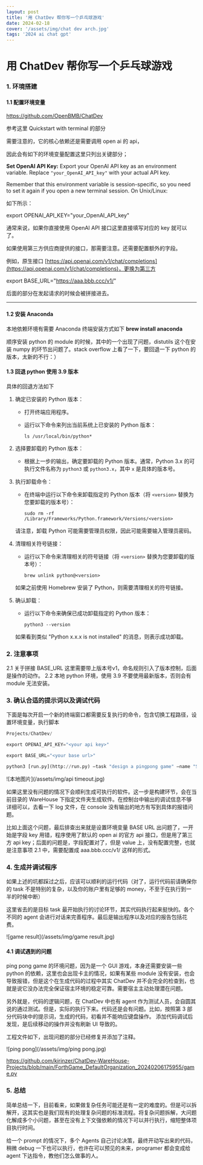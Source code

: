 ```yaml
---
layout: post
title: '用 ChatDev 帮你写一个乒乓球游戏'
date: 2024-02-18
cover: '/assets/img/chat dev arch.jpg'
tags: '2024 ai chat gpt'
---
```


# 用 ChatDev 帮你写一个乒乓球游戏

### 1. 环境搭建

#### 1.1 配置环境变量
https://github.com/OpenBMB/ChatDev

参考这里  Quickstart with terminal 的部分

需要注意的，它的核心依赖还是需要调用 open ai 的 api，

因此会有如下的环境变量配置这里只列出关键部分；

**Set OpenAI API Key:** Export your OpenAI API key as an environment variable. Replace `"your_OpenAI_API_key"` with your actual API key.

Remember that this environment variable is session-specific, so you need to set it again if you open a new terminal session. On Unix/Linux:

如下所示：

export OPENAI_API_KEY="your_OpenAI_API_key"

通常来说，如果你直接使用 OpenAI API 接口这里直接填写对应的 key 就可以了。

如果使用第三方供应商提供的接口，那需要注意。还需要配置额外的字段。

例如，原生接口 [https://api.openai.com/v1/chat/completions](https://api.openai.com/v1/chat/completions)，更换为第三方

export BASE_URL="https://aaa.bbb.ccc/v1/"

后面的部分在发起请求的时候会被拼接进去。

---
#### 1.2 安装 Anaconda
本地依赖环境有需要 Anaconda 终端安装方式如下  **brew install anaconda**

顺序安装 python 的 module 的时候，其中的一个出现了问题，distutils 这个在安装 numpy 的环节出问题了。stack overflow 上看了一下，要回退一下 python 的版本，太新的不行：）

#### 1.3 回退 python 使用 3.9 版本
具体的回退方法如下
1. 确定已安装的 Python 版本：
    - 打开终端应用程序。
    - 运行以下命令来列出当前系统上已安装的 Python 版本：
      
        ```
        ls /usr/local/bin/python*
        
        ```
    
2. 选择要卸载的 Python 版本：
    - 根据上一步的输出，确定要卸载的 Python 版本。通常，Python 3.x 的可执行文件名称为 `python3` 或 `python3.x`，其中 `x` 是具体的版本号。
3. 执行卸载命令：
    - 在终端中运行以下命令来卸载指定的 Python 版本（将 `<version>` 替换为您要卸载的版本号）：
      
        ```
        sudo rm -rf /Library/Frameworks/Python.framework/Versions/<version>
        
        ```
        
    
    请注意，卸载 Python 可能需要管理员权限，因此可能需要输入管理员密码。
    
4. 清理相关符号链接：
    - 运行以下命令来清理相关的符号链接（将 `<version>` 替换为您要卸载的版本号）：
      
        ```
        brew unlink python@<version>
        
        ```
        
    
    如果之前使用 Homebrew 安装了 Python，则需要清理相关的符号链接。
    
5. 确认卸载：
    - 运行以下命令来确保已成功卸载指定的 Python 版本：
      
        ```
        python3 --version
        
        ```
        
    
    如果看到类似 "Python x.x.x is not installed" 的消息，则表示成功卸载。


### 2. 注意事项
2.1 关于拼接 BASE_URL 这里需要带上版本号v1，命名规则引入了版本控制，后面是操作的动作。
2.2 本地 python 环境，使用 3.9 不要使用最新版本，否则会有 module 无法安装。

### 3. 确认合适的提示词以及调试代码
下面是每次开启一个新的终端窗口都需要反复执行的命令，包含切换工程路径，设置环境变量，执行脚本

```python
Projects/ChatDev/

export OPENAI_API_KEY="<your api key>"

export BASE_URL="<your base url>"

python3 [run.py](http://run.py) —task "design a pingpong game" —name "SecondGame"
```
![本地图片](/assets/img/api timeout.jpg)

如果这里没有问题的情况下会顺利生成可执行的软件。这一步是构建环节，会在当前目录的 WareHouse 下指定文件夹生成软件。在控制台中输出的调试信息不够详细可以，去看一下 log 文件，在 console 没有输出的地方有写到具体的报错问题。

比如上面这个问题，最后排查出来就是设置环境变量 BASE URL 出问题了，一开始是字段 key 用错，程序使用了默认的 open  ai 的官方 api 接口，但是用了第三方 api key；后面的问题是，字段配置对了，但是 value 上，没有配置完整，也就是注意事项 2.1 中，需要配置成 aaa.bbb.ccc/v1/ 这样的形式。

### 4. 生成并调试程序
如果上述的坑都踩过之后，应该可以顺利的运行代码（对了，运行代码前请确保你的 task 不是特别的复杂，以及你的账户里有足够的 money，不至于在执行到一半的时候中断）

这里省去的是目标 task 最开始执行的讨论环节，其实代码执行起来挺快的。各个不同的 agent 会进行对话来完善程序。最后是输出程序以及对应的报告包括花费。

![game result](/assets/img/game result.jpg)


#### 4.1 调试遇到的问题
ping pong game 的环境问题，因为是一个 GUI 游戏，本身还需要安装一些 python 的依赖，这里也会出现卡主的情况，如果有某些 module 没有安装，也会导致报错，但是这个在生成代码的过程中其实 ChatDev 并不会完全的检查到，也就是说它没办法完全保证宿主环境的稳定可靠。需要宿主主动处理潜在问题。

另外就是，代码的逻辑问题，在 ChatDev 中也有 agent 作为测试人员，会自圆其说的通过测试。但是，实际的执行下来。代码还是会有问题。比如，按照第 3 部分代码块中的提示词，生成的代码，初看并不能响应键盘操作。
添加代码调试后发现，是后续移动的操作并没有刷新 UI 导致的。

工程文件如下，出现问题的部分已经修复并添加了注释。

![ping pong](/assets/img/ping pong.jpg)

<https://github.com/kirinzer/ChatDev-WareHouse-Projects/blob/main/ForthGame_DefaultOrganization_20240206175955/game.py>

### 5. 总结
简单总结一下，目前看来，如果做复杂任务可能还是有一定的难度的。但是可以拆解开，这其实也是我们现有的处理复杂问题的标准流程。将复杂问题拆解，大问题化解成多个小问题，甚至在没有上下文强依赖的情况下可以并行执行，缩短整体项目执行时间。

给一个 prompt 的情况下，多个 Agents 自己讨论决策，最终开动写出来的代码，稍微 debug 一下也可以执行，也许在可以预见的未来，programer 都会变成给 agent 下达指令，教他们怎么做事的人。


